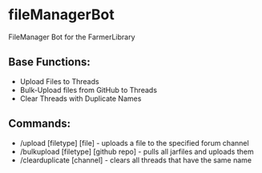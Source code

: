 # fileManagerBot
FileManager Bot for the FarmerLibrary




## Base Functions:
- Upload Files to Threads
- Bulk-Upload files from GitHub to Threads
- Clear Threads with Duplicate Names


## Commands:
- /upload [filetype] [file] - uploads a file to the specified forum channel
- /bulkupload [filetype] [github repo] - pulls all jarfiles and uploads them
- /clearduplicate [channel] - clears all threads that have the same name